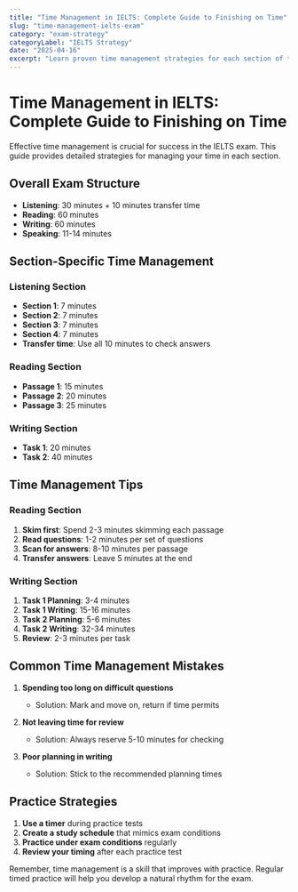 ```yaml
---
title: "Time Management in IELTS: Complete Guide to Finishing on Time"
slug: "time-management-ielts-exam"
category: "exam-strategy"
categoryLabel: "IELTS Strategy"
date: "2025-04-16"
excerpt: "Learn proven time management strategies for each section of the IELTS exam to ensure you complete all questions within the time limit."
---
```


# Time Management in IELTS: Complete Guide to Finishing on Time

Effective time management is crucial for success in the IELTS exam. This guide provides detailed strategies for managing your time in each section.

## Overall Exam Structure

- **Listening**: 30 minutes + 10 minutes transfer time
- **Reading**: 60 minutes
- **Writing**: 60 minutes
- **Speaking**: 11-14 minutes

## Section-Specific Time Management

### Listening Section
- **Section 1**: 7 minutes
- **Section 2**: 7 minutes
- **Section 3**: 7 minutes
- **Section 4**: 7 minutes
- **Transfer time**: Use all 10 minutes to check answers

### Reading Section
- **Passage 1**: 15 minutes
- **Passage 2**: 20 minutes
- **Passage 3**: 25 minutes

### Writing Section
- **Task 1**: 20 minutes
- **Task 2**: 40 minutes

## Time Management Tips

### Reading Section
1. **Skim first**: Spend 2-3 minutes skimming each passage
2. **Read questions**: 1-2 minutes per set of questions
3. **Scan for answers**: 8-10 minutes per passage
4. **Transfer answers**: Leave 5 minutes at the end

### Writing Section
1. **Task 1 Planning**: 3-4 minutes
2. **Task 1 Writing**: 15-16 minutes
3. **Task 2 Planning**: 5-6 minutes
4. **Task 2 Writing**: 32-34 minutes
5. **Review**: 2-3 minutes per task

## Common Time Management Mistakes

1. **Spending too long on difficult questions**
   - Solution: Mark and move on, return if time permits

2. **Not leaving time for review**
   - Solution: Always reserve 5-10 minutes for checking

3. **Poor planning in writing**
   - Solution: Stick to the recommended planning times

## Practice Strategies

1. **Use a timer** during practice tests
2. **Create a study schedule** that mimics exam conditions
3. **Practice under exam conditions** regularly
4. **Review your timing** after each practice test

Remember, time management is a skill that improves with practice. Regular timed practice will help you develop a natural rhythm for the exam. 